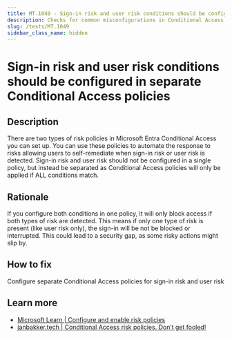 ```yaml
---
title: MT.1049 - Sign-in risk and user risk conditions should be configured in separate Conditional Access policies
description: Checks for common misconfigurations in Conditional Access: both user risk and sign-in risk are configured in one policy.
slug: /tests/MT.1049
sidebar_class_name: hidden
---
```


# Sign-in risk and user risk conditions should be configured in separate Conditional Access policies

## Description

There are two types of risk policies in Microsoft Entra Conditional Access you can set up. You can use these policies to automate the response to risks allowing users to self-remediate when sign-in risk or user risk is detected. Sign-in risk and user risk should not be configured in a single policy, but instead be separated as Conditional Access policies will only be applied if ALL conditions match. 

## Rationale

If you configure both conditions in one policy, it will only block access if both types of risk are detected. This means if only one type of risk is present (like user risk only), the sign-in will be not be blocked or interrupted. This could lead to a security gap, as some risky actions might slip by.

## How to fix

Configure separate Conditional Access policies for sign-in risk and user risk

## Learn more
  - [Microsoft Learn | Configure and enable risk policies](https://learn.microsoft.com/en-us/entra/id-protection/howto-identity-protection-configure-risk-policies)
  - [janbakker.tech | Conditional Access risk policies. Don’t get fooled!](https://janbakker.tech/conditional-access-risk-policies-dont-get-fooled/)
